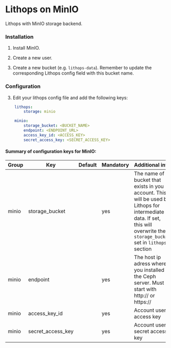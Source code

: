 # Lithops on MinIO

Lithops with MinIO storage backend.


### Installation

1. Install MinIO.

2. Create a new user.

3. Create a new bucket (e.g. `lithops-data`). Remember to update the corresponding Lithops config field with this bucket name.

### Configuration

3. Edit your lithops config file and add the following keys:

```yaml
    lithops:
        storage: minio

    minio:
        storage_bucket: <BUCKET_NAME>
        endpoint: <ENDPOINT_URL>
        access_key_id: <ACCESS_KEY>
        secret_access_key: <SECRET_ACCESS_KEY>
```

#### Summary of configuration keys for MinIO:

|Group|Key|Default|Mandatory|Additional info|
|---|---|---|---|---|
|minio | storage_bucket | | yes | The name of a bucket that exists in you account. This will be used by Lithops for intermediate data. If set, this will overwrite the `storage_bucket` set in `lithops` section |
|minio | endpoint | |yes | The host ip adress where you installed the Ceph server. Must start with http:// or https:// |
|minio | access_key_id | |yes | Account user access key |
|minio | secret_access_key | |yes | Account user secret access key |
